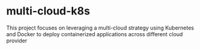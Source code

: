 # multi-cloud-k8s

This project focuses on leveraging a multi-cloud strategy using Kubernetes and Docker to deploy containerized applications across different cloud provider
